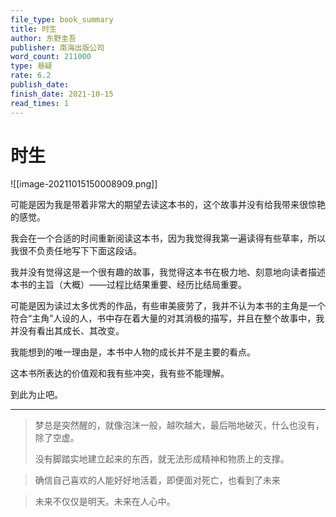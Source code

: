 ```yaml
---
file_type: book_summary
title: 时生
author: 东野圭吾
publisher: 南海出版公司
word_count: 211000
type: 悬疑
rate: 6.2
publish_date: 
finish_date: 2021-10-15
read_times: 1
---
```


# 时生


![[image-20211015150008909.png]]


可能是因为我是带着非常大的期望去读这本书的，这个故事并没有给我带来很惊艳的感觉。

我会在一个合适的时间重新阅读这本书，因为我觉得我第一遍读得有些草率，所以我很不负责任地写下下面这段话。

我并没有觉得这是一个很有趣的故事，我觉得这本书在极力地、刻意地向读者描述本书的主旨（大概）——过程比结果重要、经历比结局重要。

可能是因为读过太多优秀的作品，有些审美疲劳了，我并不认为本书的主角是一个符合“主角”人设的人，书中存在着大量的对其消极的描写，并且在整个故事中，我并没有看出其成长、其改变。

我能想到的唯一理由是，本书中人物的成长并不是主要的看点。



这本书所表达的价值观和我有些冲突，我有些不能理解。



到此为止吧。



---

> 梦总是突然醒的，就像泡沫一般，越吹越大，最后啪地破灭，什么也没有，除了空虚。
>
> 没有脚踏实地建立起来的东西，就无法形成精神和物质上的支撑。



> 确信自己喜欢的人能好好地活着，即便面对死亡，也看到了未来



> 未来不仅仅是明天。未来在人心中。

